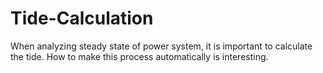 # Tide-Calculation
When analyzing steady state of power system, it is important to calculate the tide. How to make this process automatically is interesting.
